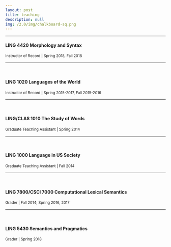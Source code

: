 ```yaml
---
layout: post
title: teaching
description: null
img: /2.0/img/chalkboard-sq.png
---
```


***

<h4>LING 4420 Morphology and Syntax</h4>
<sup>Instructor of Record | Spring 2018, Fall 2018</sup>

***
<br>

<h4>LING 1020 Languages of the World</h4>
<sup>Instructor of Record | Spring 2015-2017, Fall 2015-2016</sup>

***
<br>

<h4>LING/CLAS 1010 The Study of Words</h4>
<sup>Graduate Teaching Assistant | Spring 2014</sup>

***
<br>

<h4>LING 1000 Language in US Society</h4>
<sup>Graduate Teaching Assistant | Fall 2014</sup>

***
<br>

<h4>LING 7800/CSCI 7000 Computational Lexical Semantics</h4>
<sup>Grader | Fall 2014; Spring 2016, 2017</sup>

***
<br>

<h4>LING 5430 Semantics and Pragmatics</h4>
<sup>Grader | Spring 2018</sup>
